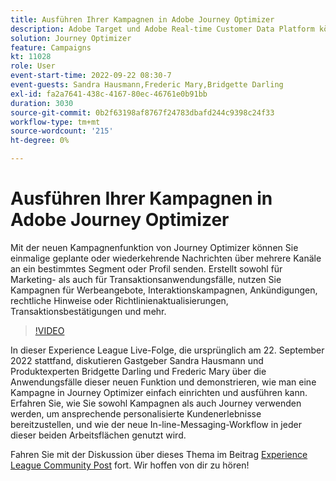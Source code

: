 ```yaml
---
title: Ausführen Ihrer Kampagnen in Adobe Journey Optimizer
description: Adobe Target und Adobe Real-time Customer Data Platform können integriert werden, um ein personalisierteres Kundenerlebnis zu bieten. In diesem Livestream-Ereignis sehen Sie, wie die Integration dieser beiden Plattformen Unternehmen dabei helfen kann, Daten in Echtzeit zu erfassen und anschließend zielgerichtete Erlebnisse zu erstellen und zu testen. Sehen Sie sich den End-to-End-Prozess dieser leistungsstarken Funktion in einer Live-Demonstration an.
solution: Journey Optimizer
feature: Campaigns
kt: 11028
role: User
event-start-time: 2022-09-22 08:30-7
event-guests: Sandra Hausmann,Frederic Mary,Bridgette Darling
exl-id: fa2a7641-438c-4167-80ec-46761e0b91bb
duration: 3030
source-git-commit: 0b2f63198af8767f24783dbafd244c9398c24f33
workflow-type: tm+mt
source-wordcount: '215'
ht-degree: 0%

---
```


# Ausführen Ihrer Kampagnen in Adobe Journey Optimizer

Mit der neuen Kampagnenfunktion von Journey Optimizer können Sie einmalige geplante oder wiederkehrende Nachrichten über mehrere Kanäle an ein bestimmtes Segment oder Profil senden. Erstellt sowohl für Marketing- als auch für Transaktionsanwendungsfälle, nutzen Sie Kampagnen für Werbeangebote, Interaktionskampagnen, Ankündigungen, rechtliche Hinweise oder Richtlinienaktualisierungen, Transaktionsbestätigungen und mehr.

>[!VIDEO](https://video.tv.adobe.com/v/3409504/?quality=12&learn=on)

In dieser Experience League Live-Folge, die ursprünglich am 22. September 2022 stattfand, diskutieren Gastgeber Sandra Hausmann und Produktexperten Bridgette Darling und Frederic Mary über die Anwendungsfälle dieser neuen Funktion und demonstrieren, wie man eine Kampagne in Journey Optimizer einfach einrichten und ausführen kann. Erfahren Sie, wie Sie sowohl Kampagnen als auch Journey verwenden werden, um ansprechende personalisierte Kundenerlebnisse bereitzustellen, und wie der neue In-line-Messaging-Workflow in jeder dieser beiden Arbeitsflächen genutzt wird.

Fahren Sie mit der Diskussion über dieses Thema im Beitrag [Experience League Community Post](https://experienceleaguecommunities.adobe.com/t5/journey-optimizer-discussions/experience-league-live-post-session-discussion-execute-your/m-p/547896#M52) fort. Wir hoffen von dir zu hören!


